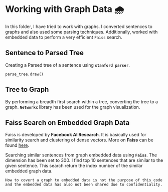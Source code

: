 # Working with Graph Data 🌧️
In this folder, I have tried to work with graphs. I converted sentences to graphs and also used some parsing techniques. Additionally, worked with embedded data to perform a very efficient `Faiss` search.

## Sentence to Parsed Tree

Creating a Parsed tree of a sentence using **`stanford parser`**.

  `parse_tree.draw()
  `
## Tree to Graph

By performing a breadth first search within a tree, converting the tree to a graph. **`Networkx`** library has been used for the graph visualization.

## Faiss Search on Embedded Graph Data

Faiss is developed by **Facebook AI Research**. It is basically used for similarity search and clustering of dense vectors. More on **Faiss** can be found [here](https://github.com/facebookresearch/faiss).

Searching similar sentences from graph embedded data using **`Faiss`**. The dimension has been set to 300. I find top 10 sentences that are similar to the given sentence. This search return the index number of the similar embedded graph data.

``How to covert a graph to embedded data is not the purpose of this code and the embedded data has also not been shared due to confidentiality.``

